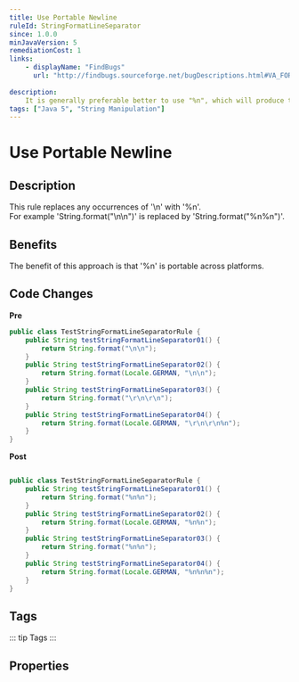 ```yaml
---
title: Use Portable Newline
ruleId: StringFormatLineSeparator
since: 1.0.0
minJavaVersion: 5
remediationCost: 1
links:
    - displayName: "FindBugs"
      url: "http://findbugs.sourceforge.net/bugDescriptions.html#VA_FORMAT_STRING_USES_NEWLINE"
    
description:
    It is generally preferable better to use "%n", which will produce the platform-specific line separator.
tags: ["Java 5", "String Manipulation"]
---
```


# Use Portable Newline

## Description

This rule replaces any occurrences of '\n' with '%n'.  
For example 'String.format("\n\n")' is replaced by 'String.format("%n%n")'.  

## Benefits

The benefit of this approach is that '%n' is portable across platforms.  


## Code Changes

__Pre__

``` java
public class TestStringFormatLineSeparatorRule {
    public String testStringFormatLineSeparator01() {
        return String.format("\n\n");
    }
    public String testStringFormatLineSeparator02() {
        return String.format(Locale.GERMAN, "\n\n");
    }
    public String testStringFormatLineSeparator03() {
        return String.format("\r\n\r\n");
    }
    public String testStringFormatLineSeparator04() {
        return String.format(Locale.GERMAN, "\r\n\r\n%n");
    }
}
```

__Post__

``` java

public class TestStringFormatLineSeparatorRule {
    public String testStringFormatLineSeparator01() {
        return String.format("%n%n");
    }
    public String testStringFormatLineSeparator02() {
        return String.format(Locale.GERMAN, "%n%n");
    }
    public String testStringFormatLineSeparator03() {
        return String.format("%n%n");
    }
    public String testStringFormatLineSeparator04() {
        return String.format(Locale.GERMAN, "%n%n%n");
    }
}
```

<VersionNotice />


## Tags

::: tip Tags
<TagLinks />
:::

## Properties

<RuleProperties />
